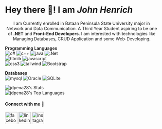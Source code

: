 # Hey there 👋! I am ***John Henrich***


<p align="center">I am Currently enrolled in Bataan Peninsula State University major in Network and Data Communication. A Third Year Student aspiring to be one of <strong>.NET</strong> and <strong>Front-End Developers</strong>. I am interested with technologies like Managing Databases, CRUD Application and some Web-Developing.</p>

**Programming Languages**\
![c#](https://camo.githubusercontent.com/dd433625a6e00049c26f08143705ff9e32d5da44f503f1be133664b11e37e34b/68747470733a2f2f696d672e736869656c64732e696f2f62616467652f432532332d3233393132303f7374796c653d666f722d7468652d6261646765266c6f676f3d632d7368617270266c6f676f436f6c6f723d7768697465) ![c++](https://camo.githubusercontent.com/121f5000155889c0642b8a6b2a33a7f5fbe5c32d9133dac405ac269da15fcf94/68747470733a2f2f696d672e736869656c64732e696f2f62616467652f432532422532422d3030353939433f7374796c653d666f722d7468652d6261646765266c6f676f3d63253242253242266c6f676f436f6c6f723d7768697465) 
 ![java](https://camo.githubusercontent.com/771cc18a712bf9edb0925a86164c34b0d803c4d9177dd4467eff7b777109c723/68747470733a2f2f696d672e736869656c64732e696f2f62616467652f4a6176612d4544384230303f7374796c653d666f722d7468652d6261646765266c6f676f3d6a617661266c6f676f436f6c6f723d7768697465) ![.Net](https://img.shields.io/badge/.NET-5C2D91?style=for-the-badge&logo=.net&logoColor=white) \
![html5](https://camo.githubusercontent.com/49fbb99f92674cc6825349b154b65aaf4064aec465d61e8e1f9fb99da3d922a1/68747470733a2f2f696d672e736869656c64732e696f2f62616467652f68746d6c352d2532334533344632362e7376673f7374796c653d666f722d7468652d6261646765266c6f676f3d68746d6c35266c6f676f436f6c6f723d7768697465) ![javascript](https://camo.githubusercontent.com/aeddc848275a1ffce386dc81c04541654ca07b2c43bbb8ad251085c962672aea/68747470733a2f2f696d672e736869656c64732e696f2f62616467652f6a6176617363726970742d2532333332333333302e7376673f7374796c653d666f722d7468652d6261646765266c6f676f3d6a617661736372697074266c6f676f436f6c6f723d253233463744463145)\
![css3](https://camo.githubusercontent.com/e6b67b27998fca3bccf4c0ee479fc8f9de09d91f389cccfbe6cb1e29c10cfbd7/68747470733a2f2f696d672e736869656c64732e696f2f62616467652f637373332d2532333135373242362e7376673f7374796c653d666f722d7468652d6261646765266c6f676f3d63737333266c6f676f436f6c6f723d7768697465) ![tailwind](https://img.shields.io/badge/Tailwind_CSS-38B2AC?style=for-the-badge&logo=tailwind-css&logoColor=white) ![Bootstrap](https://img.shields.io/badge/bootstrap-%23563D7C.svg?style=for-the-badge&logo=bootstrap&logoColor=white)

**Databases**\
![mysql](https://camo.githubusercontent.com/988b23566a8e239f9717abbed64d36834115c8a8c7082a71c358e04f47f8398c/68747470733a2f2f696d672e736869656c64732e696f2f62616467652f4d7953514c2d3030303030463f7374796c653d666f722d7468652d6261646765266c6f676f3d6d7973716c266c6f676f436f6c6f723d7768697465) ![Oracle](https://img.shields.io/badge/oracle-%23F00000.svg?style=for-the-badge&logo=oracle&logoColor=white) ![SQLite](https://camo.githubusercontent.com/b310667470594171440f9b80f624787ea58555296d88af177788509b0d73a40b/68747470733a2f2f696d672e736869656c64732e696f2f62616467652f73716c6974652d2532333037343035652e7376673f7374796c653d666f722d7468652d6261646765266c6f676f3d73716c697465266c6f676f436f6c6f723d7768697465)

![jdpena28's Stats](https://github-readme-stats.vercel.app/api?username=jdpena28&theme=nightowl&show_icons=true&hide_border=true&count_private=true)\
![jdpena28's Top Languages](https://github-readme-stats.vercel.app/api/top-langs/?username=jdpena28&theme=nightowl&show_icons=true&hide_border=true&layout=compact)

#### Connect with me :link:
<a href="https://www.facebook.com/Jang.Henrich/" target = _blank >
<img src="https://camo.githubusercontent.com/8f245234577766478eaf3ee72b0615e99bb9ef3eaa56e1c37f75692811181d5c/68747470733a2f2f6564656e742e6769746875622e696f2f537570657254696e7949636f6e732f696d616765732f7376672f66616365626f6f6b2e737667" alt="facebook" width="40" height="40"/><a/>
<a href="https://www.instagram.com/jdpena28/" target = _blank >  
<img src="https://camo.githubusercontent.com/c8a9c5b414cd812ad6a97a46c29af67239ddaeae08c41724ff7d945fb4c047e5/68747470733a2f2f6564656e742e6769746875622e696f2f537570657254696e7949636f6e732f696d616765732f7376672f6c696e6b6564696e2e737667" alt="linkedin" width="40" height="40"/><a/>
<a href="https://www.linkedin.com/in/johnhenrichdelapena/" target = _blank >  
<img src="https://camo.githubusercontent.com/c9dacf0f25a1489fdbc6c0d2b41cda58b77fa210a13a886d6f99e027adfbd358/68747470733a2f2f6564656e742e6769746875622e696f2f537570657254696e7949636f6e732f696d616765732f7376672f696e7374616772616d2e737667" alt="instagram" width="40" height="40"/><a/>
